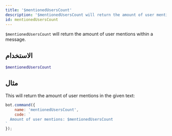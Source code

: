 ```yaml
---
title: '$mentionedUsersCount'
description: '$mentionedUsersCount will return the amount of user mentions within a message.'
id: mentionedUsersCount
---
```


`$mentionedUsersCount` will return the amount of user mentions within a message.

## الاستخدام

```php
$mentionedUsersCount
```

## مثال

This will return the amount of user mentions in the given text:

```javascript
bot.command({
    name: 'mentionedUsersCount',
    code: `
  Amount of user mentions: $mentionedUsersCount
`
});
```
